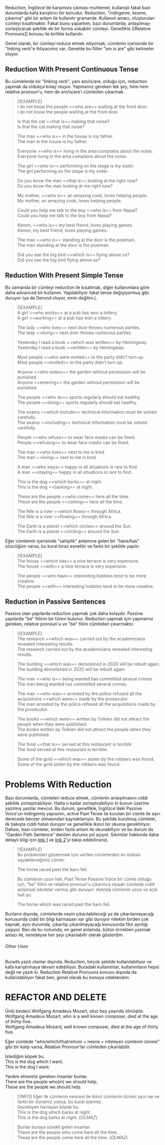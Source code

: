 Reduction, İngilizce'de karşımıza çıkması muhtemel, kullanışlı fakat bazı durumlarda kafa karıştırıcı bir konudur. Reduction, "indirgeme, kesme, çıkarma" gibi bir anlam ile kullanılır gramerde. Kullanım amacı, oluşturulan cümleyi kısaltmaktır. Fakat bunu yaparken, bazı durumlarda, anlaşılmayı zorlaştıracak şekilde de bir forma sokabilir cümleyi. Genellikle [[Relative Pronouns]] konusu ile birlikte kullanılır.  

Genel olarak, bir cümleyi reduce etmek istiyorsak, cümlenin içerisinde bir "linking verb"e ihtiyacımız var. Genelde bu fiiller "am is are" gibi kelimeler oluyor.  

## Reduction With Present Continuous Tense  
Bu cümlelerde bir "linking verb", yani am/is/are, olduğu için, reduction yapmak da oldukça kolay oluyor. Yapmamız gereken tek şey, hem hem relative pronoun'u, hem de am/is/are'ı cümleden çıkarmak.  

> [!EXAMPLE]  
> I do not know the people ==who are== waiting at the front door.  
> I do not know the people waiting at the front door.  
>  
> Is that the cat ==that is== making that noise?  
> Is that the cat making that noise?  
>  
> The man ==who is== in the house is my father.  
> The man in the house is my father.  
>  
> Everyone ==who is== living in the area complains about the noise.  
> Everyone living in the area complains about the noise.  
>  
> The girl ==who is== performing on the stage is my sister.  
> The girl performing on the stage is my sister.  
>  
> Do you know the man ==that is== looking at me right now?  
> Do you know the man looking at me right now?  
>  
> My mother, ==who is== an amazing cook, loves helping people.  
> My mother, an amazing cook, loves helping people.  
>  
> Could you help me talk to the boy ==who is== from Nepal?  
> Could you help me talk to the boy from Nepal?  
>  
> Kerem, ==who is== my best friend, loves playing games.  
> Kerem, my best friend, loves playing games.  
>  
> The man ==who is== standing at the door is the postman.  
> The man standing at the door is the postman.  
>  
> Did you see the big bird ==which is== flying above us?  
> Did you see the big bird flying above us?  

## Reduction With Present Simple Tense  
Bu zamanda bir cümleyi reduction ile kısaltmak, diğer kullanımlara göre daha advanced bir kullanım. Yapılabiliyor fakat tense değişiyormuş gibi duruyor (ya da Gerund oluyor, emin değilim.).  

> [!EXAMPLE]  
> A girl ==who works== at a pub has won a lottery.  
> A girl ==working== at a pub has won a lottery.  
>  
> The lady ==who lives== next door throws numerous parties.  
> The lady ==living== next door throws numerous parties.  
>  
> Yesterday I read a book ==which was written== by Hemingway.  
> Yesterday I read a book ==written== by Hemingway.  
>  
> Most people ==who were invited== to the party didn’t turn up.  
> Most people ==invited== to the party didn’t turn up.  
>  
> Anyone ==who enters== the garden without permission will be punished.  
> Anyone ==entering== the garden without permission will be punished.  
>  
> The people ==who do== sports regularly should eat healthy.  
> The people ==doing== sports regularly should eat healthy.  
>  
> The exams ==which include== technical information must be solved carefully.  
> The exams ==including== technical information must be solved carefully.  
>  
> People ==who refuse== to wear face masks can be fined.  
> People ==refusing== to wear face masks can be fined.  
>  
> The man ==who lives== next to me is kind.  
> The man ==living== next to me is kind.  
>  
> A man ==who stays== happy in all situations is rare to find.  
> A man ==staying== happy in all situations is rare to find.  
>  
> This is the dog ==which barks== at night.  
> This is the dog ==barking== at night.  
>  
> These are the people ==who come== here all the time.  
> These are the people ==coming== here all the time.  
>  
> The Nile is a river ==which flows== through Africa.  
> The Nile is a river ==flowing== through Africa.  
>  
> The Earth is a planet ==which circles== around the Sun.  
> The Earth is a planet ==circling== around the Sun.  

Eğer cümlemin içerisinde "sahiplik" anlamına gelen bir "have/has" sözcüğüm varsa, bu kural biraz esnetilir ve farklı bir şekilde yapılır.  

> [!EXAMPLE]  
> The house ==which has== a nice terrace is very expensive.  
> The house ==with== a nice terrace is very expensive.  
>  
> The people ==who have== interesting hobbies tend to be more creative.  
> The people ==with== interesting hobbies tend ot be more creative.  

## Reduction in Passive Sentences  
Passive olan yapılarda reduction yapmak çok daha kolaydır. Passive yapılarda "be" fiilinin bir türevi bulunur. Reduction yapmak için yapmamız gereken, relative pronoun'u ve "be" fiilini cümleden çıkarmaktır.  

> [!EXAMPLE]  
> The research ==which was== carried out by the academicians revealed interesting results.  
> The research carried out by the academicians revealed interesting results.  
>  
> The building ==which was== demolished in 2020 will be rebuilt again.  
> The building demolished in 2020 will be rebuilt again.  
>  
> The man ==who is== being wanted has committed several crimes.  
> The man being wanted has committed several crimes.  
>  
> The man ==who was== arrested by the police refused all the acquisitions ==which were== made by the prosecutor.  
> The man arrested by the police refused all the acquisitions made by the prosecutor.  
>  
> The books ==which were== written by Tolkien did not attract the people when they were published.  
> The books written by Tolkien did not attract the people when they were published.  
>  
> The food ==that is== served at this restaurant is terrible  
> The food served at this restaurant is terrible.  
>  
> Some of the gold ==which was== stolen by the robbers was found.  
> Some of the gold stolen by the robbers was found.  

# Problems With Reduction  
Bazı durumlarda, cümleleri reduce etmek, cümlenin anlaşılmasını ciddi şekilde zorlaştırabiliyor. Hatta o kadar zorlaştırabiliyor ki bunun üzerine yazılmış yazılar mevcut. Bu durum, genellikle, İngilizce'deki Passive Voice'un indirgemiş yapısının, active Past Tense ile kurulan bir cümle ile aşırı derecede benzer olmasından kaynaklanıyor. Bu şekilde kurulmuş cümleler, ilk bakışta ciddi hatalı duruyor ve genellikle ikinci bir okuma gerektiriyor. Dahası, bazı cümleler, birden fazla anlam ile okunabiliyor ve bu durum da "Garden Path Sentence" denilen duruma yol açıyor. Sıkıntılar hakkında daha detaylı bilgi için [link 1](https://en.wikipedia.org/wiki/Garden-path_sentence) ve [link 2](https://en.wikipedia.org/wiki/Reduced_relative_clause#cite_note-comprehension247-5)'yi takip edebilirsiniz.  

> [!EXAMPLE]  
> Bu problemleri göstermek için verilen cümlelerden en ünlüsü sayabileceğimiz cümle:  
>  
> The horse raced past the barn fell.  
>  
> Bu cümlenin uzun hali, Past Tense Passive Voice bir cümle olduğu için, "be" fiilini ve relative pronoun'u çıkarınca oluşan cümlede ciddi anlamsal sıkıntılar varmış gibi duruyor. Aslında cümlenin uzun ve açık hali şu:  
>  
> The horse which was raced past the barn fell.  

Bunların dışında, cümlelerde neyin çıkarılabileceği ya da çıkarılamayacağı konusunda ciddi bir bilgi karmaşası var gibi duruyor nitekim birden çok kaynak, aynı durumda, çıkarılıp çıkarılmayacağı konusunda fikir ayrılığı yaşıyor. Ben de bu notumda, en genel anlamda, bütün örnekleri yazmak amacı ile, neredeyse her şeyi çıkarılabilir olarak gösterdim.  

###### Other Uses  
Burada yazılı olanlar dışında, Reduction, birçok şekilde kullanılabiliyor ve kafa karıştırmaya devam edebiliyor. Buradaki kullanımlar, kullanımların hepsi değil ne yazık ki. Reduction Relative Pronouns konusu dışında da kullanılabiliyor fakat ben, genel olarak bu konuya odaklandım.  

# REFACTOR AND DELETE  
Ünlü besteci Wolfgang Amadeus Mozart, otuz beş yaşında ölmüştür.  
Wolfgang Amadeus Mozart, who is a well known composer, died at the age of thirty-five.  
Wolfgang Amadeus Mozard, well known composer, died at the age of thirty five.  

Eğer cümlede "who/which/that/whom + nesne + niteleyen cümlenin öznesi" gibi bir kalıp varsa, Relative Pronoun'lar cümleden çıkarılabilir.  

İstediğim köpek bu.  
This is the dog which I want.  
This is the dog I want.  

Yardım etmemiz gereken insanlar bunlar.  
There are the people who(m) we should help.  
These are the people we should help.  

> [!INFO] Eğer ilk cümlenin nesnesi ile ikinci cümlenin öznesi aynı ise ve farklı bir öznemiz yoksa, bu kural işlemez.  
> Geceleyen havlayan köpek bu.  
> This is the dog which barks at night.  
> This is the dog barks at night. (*OLMAZ*)  
>  
> Bunlar buraya sürekli gelen insanlar.  
> These are the people who come here all the time.  
> These are the people come here all the time. (*OLMAZ*)  